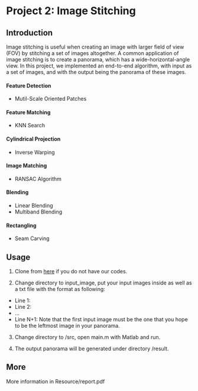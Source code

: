 # Project 2: Image Stitching

## Introduction
Image stitching is useful when creating an image with larger field of view (FOV) by stitching a set of images altogether. A common application of image stitching is to create a panorama, which has a wide-horizontal-angle view. In this project, we implemented an end-to-end algorithm, with input as a set of images, and with the output being the panorama of these images.

#### Feature Detection
- Mutil-Scale Oriented Patches 

#### Feature Matching 
- KNN Search

#### Cylindrical Projection
- Inverse Warping

#### Image Matching
- RANSAC Algorithm

#### Blending
- Linear Blending
- Multiband Blending

#### Rectangling
- Seam Carving

## Usage

1. Clone from [here](https://github.com/awinder0230/2017-Spring-Digital-Visual-Effect) if you do not have our codes.

2. Change directory to input_image, put your input images inside as well as a txt file with the format as following:
- Line 1: <number of input images>
- Line 2: <file name of first input image> <space> <focal length of this input image>
- …
- Line N+1: <file name of Nth input image> <space> <focal length of this input image>
Note that the first input image must be the one that you hope to be the leftmost image in your panorama.

3. Change directory to /src, open main.m with Matlab and run.

4. The output panorama will be generated under directory /result.

## More
More information in Resource/report.pdf
